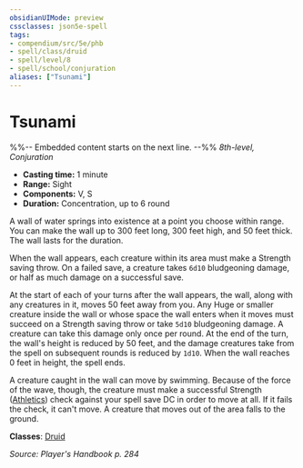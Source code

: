 ```yaml
---
obsidianUIMode: preview
cssclasses: json5e-spell
tags:
- compendium/src/5e/phb
- spell/class/druid
- spell/level/8
- spell/school/conjuration
aliases: ["Tsunami"]
---
```

# Tsunami
%%-- Embedded content starts on the next line. --%%
*8th-level, Conjuration*  

- **Casting time:** 1 minute
- **Range:** Sight
- **Components:** V, S
- **Duration:** Concentration, up to 6 round

A wall of water springs into existence at a point you choose within range. You can make the wall up to 300 feet long, 300 feet high, and 50 feet thick. The wall lasts for the duration.

When the wall appears, each creature within its area must make a Strength saving throw. On a failed save, a creature takes `6d10` bludgeoning damage, or half as much damage on a successful save.

At the start of each of your turns after the wall appears, the wall, along with any creatures in it, moves 50 feet away from you. Any Huge or smaller creature inside the wall or whose space the wall enters when it moves must succeed on a Strength saving throw or take `5d10` bludgeoning damage. A creature can take this damage only once per round. At the end of the turn, the wall's height is reduced by 50 feet, and the damage creatures take from the spell on subsequent rounds is reduced by `1d10`. When the wall reaches 0 feet in height, the spell ends.

A creature caught in the wall can move by swimming. Because of the force of the wave, though, the creature must make a successful Strength ([Athletics](rules/skills.md#Athletics)) check against your spell save DC in order to move at all. If it fails the check, it can't move. A creature that moves out of the area falls to the ground.

**Classes**: [Druid](compendium/classes/druid.md)

*Source: Player's Handbook p. 284*